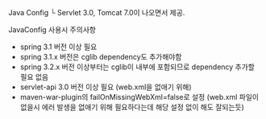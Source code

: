Java Config
 └ Servlet 3.0, Tomcat 7.0이 나오면서 제공.
 
 
JavaConfig 사용시 주의사항
 - spring 3.1 버전 이상 필요
 - spring 3.1.x 버전은 cglib dependency도 추가해야함
 - spring 3.2.x 버전 이상부터는 cglib이 내부에 포함되므로 dependency 추가할 필요 없음
 - servlet-api 3.0 버전 이상 필요 (web.xml을 없애기 위해)
 - maven-war-plugin의 failOnMissingWebXml=false로 설정 (web.xml 파일이 없을시 에러 발생을 없애기 위해 필요하다는데 해당 설정 없이 해도 잘되는듯)
